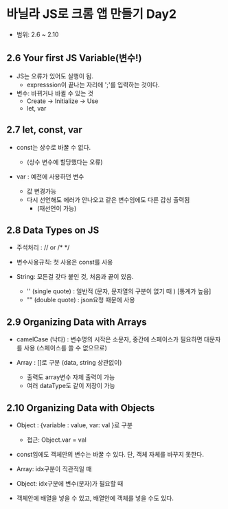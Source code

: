# 바닐라 JS로 크롬 앱 만들기 Day2
+ 범위: 2.6 ~ 2.10


## 2.6 Your first JS Variable(변수!)
+ JS는 오류가 있어도 실행이 됨.
  + expresssion이 끝나는 자리에 ';'를 입력하는 것이다.
+ 변수: 바뀌거나 바뀔 수 있는 것
  + Create -> Initialize -> Use
  + let, var

## 2.7 let, const, var
+ const는 상수로 바꿀 수 없다.
  + (상수 변수에 할당했다는 오류)


+ var : 예전에 사용하던 변수
  + 값 변경가능
  + 다시 선언해도 에러가 안나오고 같은 변수임에도 다른 갑싱 출력됨
    + (재선언이 가능)

## 2.8 Data Types on JS
+ 주석처리 : // or /* */
+ 변수사용규칙: 첫 사용은 const를 사용

+ String: 모든걸 갖다 붙인 것, 처음과 끝이 있음.
  + '' (single quote) : 일반적 (문자, 문자열의 구분이 없기 때 ) [통계가 높음]
  + "" (double quote) : json요청 때문에 사용

## 2.9 Organizing Data with Arrays
+ camelCase (낙타) : 변수명의 시작은 소문자, 중간에 스페이스가 필요하면 대문자를 사용 (스페이스를 쓸 수 없으므로)

+ Array : []로 구분 (data, string 상관없이)
  + 출력도 array변수 자체 출력이 가능
  + 여러 dataType도 같이  저장이 가능

## 2.10 Organizing Data with Objects

+ Object : {variable : value, var: val }로 구분
  + 접근: Object.var = val


+ const임에도 객체안의 변수는 바꿀 수 있다. 단, 객체 자체를 바꾸지 못한다.

+ Array: idx구분이 직관적일 때
+ Object: idx구분에 변수(문자)가 필요할 때
+ 객체안에 배열을 넣을 수 있고, 배열안에 객체를 넣을 수도 있다.
